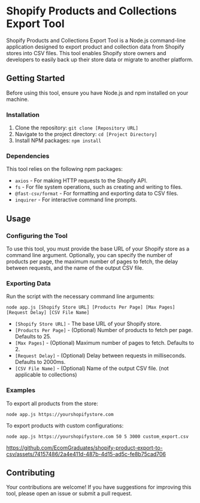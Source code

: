 # Shopify Products and Collections Export Tool

Shopify Products and Collections Export Tool is a Node.js command-line application designed to export product and collection data from Shopify stores into CSV files. This tool enables Shopify store owners and developers to easily back up their store data or migrate to another platform.

## Getting Started

Before using this tool, ensure you have Node.js and npm installed on your machine.

### Installation

1. Clone the repository: `git clone [Repository URL]`
2. Navigate to the project directory: `cd [Project Directory]`
3. Install NPM packages: `npm install`

### Dependencies

This tool relies on the following npm packages:

- `axios` - For making HTTP requests to the Shopify API.
- `fs` - For file system operations, such as creating and writing to files.
- `@fast-csv/format` - For formatting and exporting data to CSV files.
- `inquirer` - For interactive command line prompts.

## Usage

### Configuring the Tool

To use this tool, you must provide the base URL of your Shopify store as a command line argument. Optionally, you can specify the number of products per page, the maximum number of pages to fetch, the delay between requests, and the name of the output CSV file.

### Exporting Data

Run the script with the necessary command line arguments:

```
node app.js [Shopify Store URL] [Products Per Page] [Max Pages] [Request Delay] [CSV File Name]
```

- `[Shopify Store URL]` - The base URL of your Shopify store.
- `[Products Per Page]` - (Optional) Number of products to fetch per page. Defaults to 25.
- `[Max Pages]` - (Optional) Maximum number of pages to fetch. Defaults to 2.
- `[Request Delay]` - (Optional) Delay between requests in milliseconds. Defaults to 2000ms.
- `[CSV File Name]` - (Optional) Name of the output CSV file. (not applicable to collections)

### Examples

To export all products from the store:

```
node app.js https://yourshopifystore.com
```

To export products with custom configurations:

```
node app.js https://yourshopifystore.com 50 5 3000 custom_export.csv
```


https://github.com/EcomGraduates/shopify-product-export-to-csv/assets/74157486/2a4e411d-487b-4d15-ad5c-fe8b75cad706


## Contributing

Your contributions are welcome! If you have suggestions for improving this tool, please open an issue or submit a pull request.
